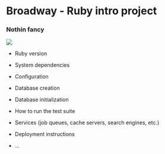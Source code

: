 # Broadway - Ruby intro project
### Nothin fancy

<img src="http://www.adriancodes.com/github_images/broadway.jpg">



* Ruby version

* System dependencies

* Configuration

* Database creation

* Database initialization

* How to run the test suite

* Services (job queues, cache servers, search engines, etc.)

* Deployment instructions

* ...
